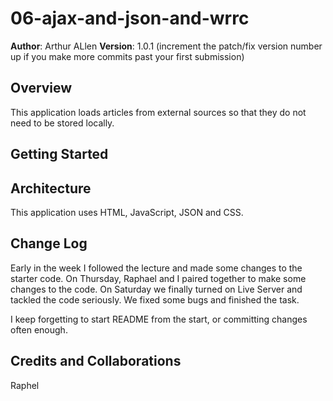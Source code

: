 # 06-ajax-and-json-and-wrrc

**Author**: Arthur ALlen
**Version**: 1.0.1 (increment the patch/fix version number up if you make more commits past your first submission)

## Overview
This application loads articles from external sources so that they do not need to be stored locally.

## Getting Started
<!-- What are the steps that a user must take in order to build this app on their own machine and get it running? -->

## Architecture
This application uses HTML, JavaScript, JSON and CSS.

## Change Log
Early in the week I followed the lecture and made some changes to the starter code.  On Thursday, Raphael and I paired together to make some changes to the code.  On Saturday we finally turned on Live Server and tackled the code seriously.  We fixed some bugs and finished the task.

I keep forgetting to start README from the start, or committing changes often enough.

## Credits and Collaborations
Raphel
